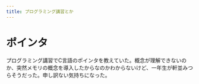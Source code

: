 ```yaml
---
title: プログラミング講習とか
---
```


# ポインタ

プログラミング講習でC言語のポインタを教えていた。概念が理解できないのか、突然メモリの概念を導入したからなのかわからないけど、一年生が軒並みつらそうだった。申し訳ない気持ちになった。
